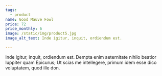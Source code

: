 ```yaml
---
tags:
  - product
name: Good Mauve Fowl
price: 72
price_monthly: 6
image: /static/img/product5.jpg
image_alt_text: Inde igitur, inquit, ordiendum est.

---
```

Inde igitur, inquit, ordiendum est. Dempta enim aeternitate nihilo beatior Iuppiter quam Epicurus; Ut scias me intellegere, primum idem esse dico voluptatem, quod ille don.
